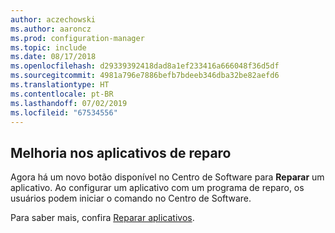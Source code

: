 ```yaml
---
author: aczechowski
ms.author: aaroncz
ms.prod: configuration-manager
ms.topic: include
ms.date: 08/17/2018
ms.openlocfilehash: d29339392418dad8a1ef233416a666048f36d5df
ms.sourcegitcommit: 4981a796e7886befb7bdeeb346dba32be82aefd6
ms.translationtype: HT
ms.contentlocale: pt-BR
ms.lasthandoff: 07/02/2019
ms.locfileid: "67534556"
---
```

## <a name="bkmk_repair"></a> Melhoria nos aplicativos de reparo
<!--1357866-->

Agora há um novo botão disponível no Centro de Software para **Reparar** um aplicativo. Ao configurar um aplicativo com um programa de reparo, os usuários podem iniciar o comando no Centro de Software. 

Para saber mais, confira [Reparar aplicativos](/sccm/core/get-started/capabilities-in-technical-preview-1807#bkmk_app-repair).



